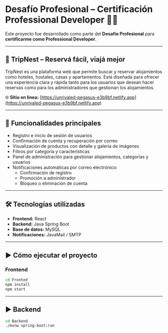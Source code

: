 # Desafío Profesional – Certificación Professional Developer 🧑‍💻

Este proyecto fue desarrollado como parte del **Desafío Profesional** para **certificarme como Professional Developer**.

---

## 🧳 TripNest – Reservá fácil, viajá mejor

TripNest es una plataforma web que permite buscar y reservar alojamientos como hoteles, hostales, casas y apartamentos. Está diseñada para ofrecer una experiencia clara y rápida tanto para los usuarios que desean hacer reservas como para los administradores que gestionan los alojamientos.

🌐 **Sitio en línea:** [https://unrivaled-pegasus-e3b9bf.netlify.app](https://unrivaled-pegasus-e3b9bf.netlify.app)

---

## 🚀 Funcionalidades principales

- Registro e inicio de sesión de usuarios  
- Confirmación de cuenta y recuperación por correo  
- Visualización de productos con detalle y galería de imágenes  
- Filtros por categoría y características  
- Panel de administración para gestionar alojamientos, categorías y usuarios  
- Notificaciones automáticas por correo electrónico:
  - Confirmación de registro  
  - Promoción a administrador  
  - Bloqueo o eliminación de cuenta  

---

## 🛠 Tecnologías utilizadas

- **Frontend:** React  
- **Backend:** Java Spring Boot  
- **Base de datos:** MySQL  
- **Notificaciones:** JavaMail / SMTP  

---

## ▶ Cómo ejecutar el proyecto

### Frontend

```bash
cd Fronted
npm install
npm start
```
---
## ▶ Backend
```bash
cd Backend
./mvnw spring-boot:run

